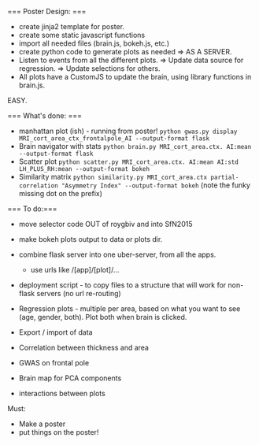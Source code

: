 === Poster Design: ===

* create jinja2 template for poster.
* create some static javascript functions
* import all needed files (brain.js, bokeh.js, etc.)
* create python code to generate plots as needed
    => AS A SERVER.
* Listen to events from all the different plots.
    => Update data source for regression.
    => Update selections for others.
* All plots have a CustomJS to update the brain, using library
    functions in brain.js.

EASY.


=== What's done: ===
* manhattan plot (ish) - running from poster!
    `python gwas.py display MRI_cort_area_ctx_frontalpole_AI --output-format flask`
* Brain navigator with stats
    `python brain.py MRI_cort_area.ctx. AI:mean --output-format flask`
* Scatter plot
    `python scatter.py MRI_cort_area.ctx. AI:mean AI:std LH_PLUS_RH:mean --output-format bokeh`
* Similarity matrix
    `python similarity.py MRI_cort_area.ctx partial-correlation "Asymmetry Index" --output-format bokeh` (note the funky missing dot on the prefix)

=== To do:===
* move selector code OUT of roygbiv and into SfN2015
* make bokeh plots output to data or plots dir.
* combine flask server into one uber-server, from all the apps.
    * use urls like /[app]/[plot]/...
* deployment script - to copy files to a structure that will work for non-flask servers (no url re-routing)

* Regression plots - multiple per area, based on what you want to see (age, gender, both). Plot both when brain is clicked.
* Export / import of data
* Correlation between thickness and area
* GWAS on frontal pole
* Brain map for PCA components
* interactions between plots

Must:
* Make a poster
* put things on the poster!
